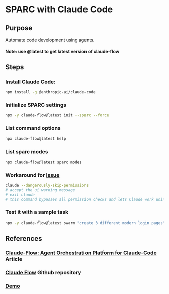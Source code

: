 # SPARC with Claude Code

## Purpose
Automate code development using agents.

#### Note: use @latest to get latest version of claude-flow

## Steps

### Install Claude Code:

```bash
npm install -g @anthropic-ai/claude-code
```

### Initialize SPARC settings

```bash
npx -y claude-flow@latest init --sparc --force
```

### List command options

```bash
npx claude-flow@latest help
```
### List sparc modes

```bash
npx claude-flow@latest sparc modes
```
### Workaround for [Issue](https://github.com/ruvnet/claude-code-flow/issues/62)

```bash
claude --dangerously-skip-permissions
# accept the ui warning message
# exit claude
# this command bypasses all permission checks and lets Claude work uninterrupted until completion.

```

### Test it with a sample task

```bash
npx -y claude-flow@latest swarm "create 3 different modern login pages"
```

## References

### [Claude-Flow: Agent Orchestration Platform for Claude-Code](https://www.linkedin.com/pulse/claude-flow-agent-orchestration-platform-claude-code-reuven-cohen-bhimc) Article
### [Claude Flow](https://github.com/ruvnet/claude-code-flow) Github repository
### [Demo](https://github.com/ruvnet/yyz-agentics-june)

